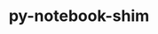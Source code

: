 ---
title: "py-notebook-shim"
layout: cache
categories: [package, develop-2025-03-30]
meta: {"compilers": ["none"], "num_specs": 12, "num_specs_by_stack": {"data-vis-sdk": 1, "e4s": 4, "e4s-neoverse-v2": 2, "e4s-oneapi": 5, "root": 12}, "oss": ["ubuntu20.04", "ubuntu22.04"], "platforms": ["linux"], "stacks": ["data-vis-sdk", "e4s", "e4s-neoverse-v2", "e4s-oneapi", "root"], "targets": ["neoverse_v2", "x86_64_v3"], "versions": ["0.2.3"]}
spec_details: [{"compiler": "none", "hash": "7fv42evmi5j46zs5ex7zxia7hy6lz2fz", "os": "ubuntu20.04", "platform": "linux", "size": "-", "stacks": ["data-vis-sdk", "root"], "target": "x86_64_v3", "variants": ["build_system=python_pip"], "versions": ["0.2.3"]}, {"compiler": "none", "hash": "7he624wtlj4svdipoc4jqmtctsltbltj", "os": "ubuntu22.04", "platform": "linux", "size": "-", "stacks": ["e4s", "root"], "target": "x86_64_v3", "variants": ["build_system=python_pip"], "versions": ["0.2.3"]}, {"compiler": "none", "hash": "aqsawj4sgyjgk5ntdvxfe3xg7bdmbodf", "os": "ubuntu22.04", "platform": "linux", "size": "-", "stacks": ["e4s-neoverse-v2", "root"], "target": "neoverse_v2", "variants": ["build_system=python_pip"], "versions": ["0.2.3"]}, {"compiler": "none", "hash": "c5ikef6seqaamfodajecdvn5vn7mitgx", "os": "ubuntu22.04", "platform": "linux", "size": "-", "stacks": ["e4s-oneapi", "root"], "target": "x86_64_v3", "variants": ["build_system=python_pip"], "versions": ["0.2.3"]}, {"compiler": "none", "hash": "cagfztmk4ryi5v5ulbohbfeheej4tssc", "os": "ubuntu22.04", "platform": "linux", "size": "-", "stacks": ["e4s-oneapi", "root"], "target": "x86_64_v3", "variants": ["build_system=python_pip"], "versions": ["0.2.3"]}, {"compiler": "none", "hash": "g4m4vsxrg5lpwnp44qwodlqznugkvlyk", "os": "ubuntu22.04", "platform": "linux", "size": "-", "stacks": ["e4s", "root"], "target": "x86_64_v3", "variants": ["build_system=python_pip"], "versions": ["0.2.3"]}, {"compiler": "none", "hash": "jfglyyku73cqwpu4umds6kags7yjxknr", "os": "ubuntu22.04", "platform": "linux", "size": "-", "stacks": ["e4s", "root"], "target": "x86_64_v3", "variants": ["build_system=python_pip"], "versions": ["0.2.3"]}, {"compiler": "none", "hash": "ln6fef55nez345jrgdwpeaxf3ftknsya", "os": "ubuntu22.04", "platform": "linux", "size": "-", "stacks": ["e4s", "root"], "target": "x86_64_v3", "variants": ["build_system=python_pip"], "versions": ["0.2.3"]}, {"compiler": "none", "hash": "mfwwa57d77nieibn24gpkxdgkajdnxng", "os": "ubuntu22.04", "platform": "linux", "size": "-", "stacks": ["e4s-oneapi", "root"], "target": "x86_64_v3", "variants": ["build_system=python_pip"], "versions": ["0.2.3"]}, {"compiler": "none", "hash": "qfdst4vkgbact32j5zr65nbhel4ayo72", "os": "ubuntu22.04", "platform": "linux", "size": "-", "stacks": ["e4s-oneapi", "root"], "target": "x86_64_v3", "variants": ["build_system=python_pip"], "versions": ["0.2.3"]}, {"compiler": "none", "hash": "qt6z6jti356gzwvsxvxs4ouvp7vilpu2", "os": "ubuntu22.04", "platform": "linux", "size": "-", "stacks": ["e4s-neoverse-v2", "root"], "target": "neoverse_v2", "variants": ["build_system=python_pip"], "versions": ["0.2.3"]}, {"compiler": "none", "hash": "rhnhqoh5o423btjyvjwd4xpny2u4a5ud", "os": "ubuntu22.04", "platform": "linux", "size": "-", "stacks": ["e4s-oneapi", "root"], "target": "x86_64_v3", "variants": ["build_system=python_pip"], "versions": ["0.2.3"]}]
---